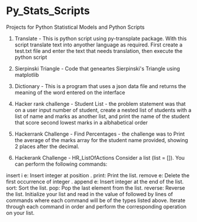 # Py_Stats_Scripts
Projects for Python Statistical Models and Python Scripts

1) Translate - This is python script using py-transplate package. With this script translate text into anyother language as required. First create a test.txt file and enter the text that needs translation, then execute the python script

2) Sierpinski Triangle - Code that geneartes Sierpinski's Triangle using matplotlib

3) Dictionary - This is a program that uses a json data file and returns the meaning of the word entered  on the interface

4) Hacker rank challenge - Student List - the problem statement was that on a user input number of student, create a nested list of students with a list of name and marks as another list, and print the name of the student that score second lowest marks in a albhabetical order

5) Hackerrank Challenge - Find Percentages - the challenge was to Print the average of the marks array for the student name provided, showing 2 places after the decimal.

6) Hackerank Challenge - HR_ListOfActions
Consider a list (list = []). You can perform the following commands:

insert i e: Insert integer  at position .
print: Print the list.
remove e: Delete the first occurrence of integer .
append e: Insert integer  at the end of the list.
sort: Sort the list.
pop: Pop the last element from the list.
reverse: Reverse the list.
Initialize your list and read in the value of  followed by  lines of commands where each command will be of the  types listed above. Iterate through each command in order and perform the corresponding operation on your list.
